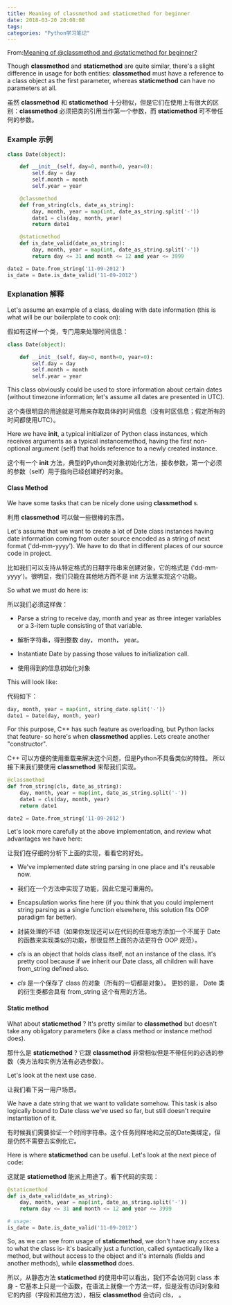 ```yaml
---
title: Meaning of classmethod and staticmethod for beginner
date: 2018-03-20 20:08:08
tags:
categories: "Python学习笔记"
---
```


From:[Meaning of @classmethod and @staticmethod for beginner?](https://stackoverflow.com/questions/12179271/meaning-of-classmethod-and-staticmethod-for-beginner)

Though **classmethod** and **staticmethod** are quite similar, there's a slight difference in usage for both entities: **classmethod** must have a reference to a class object as the first parameter, whereas **staticmethod** can have no parameters at all.

虽然 **classmethod** 和 **staticmethod** 十分相似，但是它们在使用上有很大的区别：**classmethod** 必须把类的引用当作第一个参数，而 **staticmethod** 可不带任何的参数。

<!--more-->

### Example 示例

```Python
class Date(object):

    def __init__(self, day=0, month=0, year=0):
        self.day = day
        self.month = month
        self.year = year

    @classmethod
    def from_string(cls, date_as_string):
        day, month, year = map(int, date_as_string.split('-'))
        date1 = cls(day, month, year)
        return date1

    @staticmethod
    def is_date_valid(date_as_string):
        day, month, year = map(int, date_as_string.split('-'))
        return day <= 31 and month <= 12 and year <= 3999

date2 = Date.from_string('11-09-2012')
is_date = Date.is_date_valid('11-09-2012')
```

### Explanation 解释

Let's assume an example of a class, dealing with date information (this is what will be our boilerplate to cook on):

假如有这样一个类，专门用来处理时间信息：

```Python
class Date(object):

    def __init__(self, day=0, month=0, year=0):
        self.day = day
        self.month = month
        self.year = year
```

This class obviously could be used to store information about certain dates (without timezone information; let's assume all dates are presented in UTC).

这个类很明显的用途就是可用来存取具体的时间信息（没有时区信息；假定所有的时间都使用UTC）。

Here we have **__init__**, a typical initializer of Python class instances, which receives arguments as a typical instancemethod, having the first non-optional argument (self) that holds reference to a newly created instance.

这个有一个 **__init__** 方法，典型的Python类对象初始化方法，接收参数，第一个必须的参数（self）用于指向已经创建好的对象。

#### Class Method

We have some tasks that can be nicely done using **classmethod** s.

利用 **classmethod** 可以做一些很棒的东西。

Let's assume that we want to create a lot of Date class instances having date information coming from outer source encoded as a string of next format ('dd-mm-yyyy'). We have to do that in different places of our source code in project.

比如我们可以支持从特定格式的日期字符串来创建对象，它的格式是 ('dd-mm-yyyy')。很明显，我们只能在其他地方而不是 init 方法里实现这个功能。

So what we must do here is:

所以我们必须这样做：

* Parse a string to receive day, month and year as three integer variables or a 3-item tuple consisting of that variable.

* 解析字符串，得到整数 day， month， year。

* Instantiate Date by passing those values to initialization call.

* 使用得到的信息初始化对象

This will look like:

代码如下：

```Python
day, month, year = map(int, string_date.split('-'))
date1 = Date(day, month, year)
```

For this purpose, C++ has such feature as overloading, but Python lacks that feature- so here's when **classmethod** applies. Lets create another "constructor".

C++ 可以方便的使用重载来解决这个问题，但是Python不具备类似的特性。 所以接下来我们要使用 **classmethod** 来帮我们实现。

```Python
@classmethod
def from_string(cls, date_as_string):
    day, month, year = map(int, date_as_string.split('-'))
    date1 = cls(day, month, year)
    return date1

date2 = Date.from_string('11-09-2012')
```

Let's look more carefully at the above implementation, and review what advantages we have here:

让我们在仔细的分析下上面的实现，看看它的好处。

* We've implemented date string parsing in one place and it's reusable now.

* 我们在一个方法中实现了功能，因此它是可重用的。

* Encapsulation works fine here (if you think that you could implement string parsing as a single function elsewhere, this solution fits OOP paradigm far better).

* 封装处理的不错（如果你发现还可以在代码的任意地方添加一个不属于 Date 的函数来实现类似的功能，那很显然上面的办法更符合 OOP 规范）。

* _cls_ is an object that holds class itself, not an instance of the class. It's pretty cool because if we inherit our Date class, all children will have from_string defined also.

* _cls_ 是一个保存了 class 的对象（所有的一切都是对象）。 更妙的是， Date 类的衍生类都会具有 from_string 这个有用的方法。

#### Static method

What about **staticmethod** ? It's pretty similar to **classmethod** but doesn't take any obligatory parameters (like a class method or instance method does).

那什么是 **staticmethod** ? 它跟 **classmethod** 非常相似但是不带任何的必选的参数（类方法和实例方法有必选参数）。

Let's look at the next use case.

让我们看下另一用户场景。

We have a date string that we want to validate somehow. This task is also logically bound to Date class we've used so far, but still doesn't require instantiation of it.

有时候我们需要验证一个时间字符串。这个任务同样地和之前的Date类绑定，但是仍然不需要去实例化它。

Here is where **staticmethod** can be useful. Let's look at the next piece of code:

这就是 **staticmethod** 能派上用途了。看下代码的实现：

```Python
@staticmethod
def is_date_valid(date_as_string):
    day, month, year = map(int, date_as_string.split('-'))
    return day <= 31 and month <= 12 and year <= 3999

# usage:
is_date = Date.is_date_valid('11-09-2012')
```

So, as we can see from usage of **staticmethod**, we don't have any access to what the class is- it's basically just a function, called syntactically like a method, but without access to the object and it's internals (fields and another methods), while **classmethod** does.

所以，从静态方法 **staticmethod** 的使用中可以看出，我们不会访问到 class 本身 - 它基本上只是一个函数，在语法上就像一个方法一样，但是没有访问对象和它的内部（字段和其他方法），相反 **classmethod** 会访问 cls， 。
